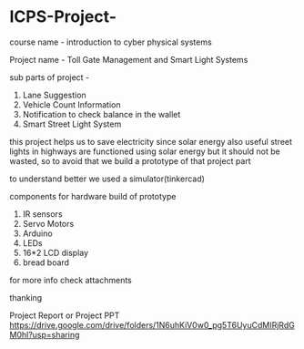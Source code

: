 # ICPS-Project-

course name - introduction to cyber physical systems 
 
Project name - Toll Gate Management and Smart Light Systems

sub parts of project -
  1. Lane Suggestion 
  2. Vehicle Count Information
  3. Notification to check balance in the wallet 
  4. Smart Street Light System

this project helps us to save electricity since solar energy also useful 
street lights in highways are functioned using solar energy but it should not be wasted, so to avoid that we build a prototype of that project part 

to understand better we used a simulator(tinkercad)

components for hardware build of prototype

  1. IR sensors
  2. Servo Motors
  3. Arduino 
  4. LEDs
  5. 16*2 LCD display 
  6. bread board 

for more info check attachments 

thanking 

Project Report or Project PPT
https://drive.google.com/drive/folders/1N6uhKiV0w0_pg5T6UyuCdMIRjRdGM0hl?usp=sharing



